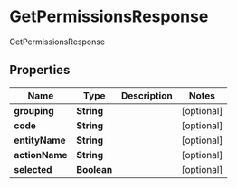 

# GetPermissionsResponse

GetPermissionsResponse
## Properties

Name | Type | Description | Notes
------------ | ------------- | ------------- | -------------
**grouping** | **String** |  |  [optional]
**code** | **String** |  |  [optional]
**entityName** | **String** |  |  [optional]
**actionName** | **String** |  |  [optional]
**selected** | **Boolean** |  |  [optional]




